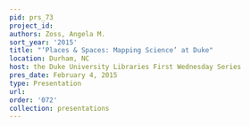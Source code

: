 ```yaml
---
pid: prs_73
project_id: 
authors: Zoss, Angela M.
sort_year: '2015'
title: "‘Places & Spaces: Mapping Science’ at Duke"
location: Durham, NC
host: the Duke University Libraries First Wednesday Series
pres_date: February 4, 2015
type: Presentation
url: 
order: '072'
collection: presentations
---
```

